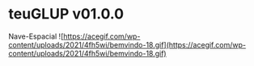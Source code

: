 # teuGLUP v01.0.0
Nave-Espacial
![https://acegif.com/wp-content/uploads/2021/4fh5wi/bemvindo-18.gif](https://acegif.com/wp-content/uploads/2021/4fh5wi/bemvindo-18.gif)
